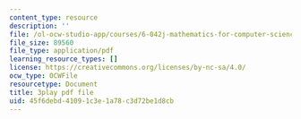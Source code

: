 ```yaml
---
content_type: resource
description: ''
file: /ol-ocw-studio-app/courses/6-042j-mathematics-for-computer-science-fall-2010/45f6debd41091c3e1a78c3d72be1d8cb_NuGDkmwEObM.pdf
file_size: 89560
file_type: application/pdf
learning_resource_types: []
license: https://creativecommons.org/licenses/by-nc-sa/4.0/
ocw_type: OCWFile
resourcetype: Document
title: 3play pdf file
uid: 45f6debd-4109-1c3e-1a78-c3d72be1d8cb
---
```

